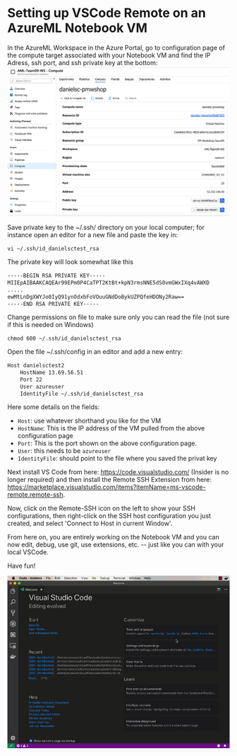 # Setting up VSCode Remote on an AzureML Notebook VM


In the AzureML Workspace in the Azure Portal, go to configuration page of the compute target associated with your Notebook VM and find the IP Adress, ssh port, and ssh private key at the bottom: 
![](img/vm_ssh_config.png)

Save private key to the ~/.ssh/ directory on your local computer; for instance open an editor for a new file and paste the key in:

    vi ~/.ssh/id_danielsctest_rsa
    
The private key will look somewhat like this
    
    -----BEGIN RSA PRIVATE KEY-----
    MIIEpAIBAAKCAQEAr99EPm0P4CaTPT2KtBt+kpN3rmsNNE5dS0vmGWxIXq4vAWXD
    .....
    ewMtLnDgXWYJo0IyQ91ynOdxbFoVOuuGNdDoBykUZPQfeHDONy2Raw==
    -----END RSA PRIVATE KEY-----

Change permissions on file to make sure only you can read the file (not sure if this is needed on Windows)

    chmod 600 ~/.ssh/id_danielsctest_rsa  

Open the file ~/.ssh/config in an editor and add a new entry:

    Host danielsctest2
        HostName 13.69.56.51
        Port 22
        User azureuser
        IdentityFile ~/.ssh/id_danielsctest_rsa  
   
Here some details on the fields:

- `Host`: use whatever shorthand you like for the VM
- `HostName`: This is the IP address of the VM pulled from the above configuration page
- `Port`: This is the port shown on the above configuration page.
- `User`: this needs to be `azureuser`
- `IdentityFile`: should point to the file where you saved the privat key

Next install VS Code from here: https://code.visualstudio.com/ (Insider is no longer required) and then install the Remote SSH Extension from here: https://marketplace.visualstudio.com/items?itemName=ms-vscode-remote.remote-ssh.

Now, click on the Remote-SSH icon on the left to show your SSH configurations, then right-click on the SSH host configuration you just created, and select 'Connect to Host in current Window'.

From here on, you are entirely working on the Notebook VM and you can now edit, debug, use git, use extensions, etc. -- just like you can with your local VSCode.

Have fun!

![](img/vscode_connect.gif)
